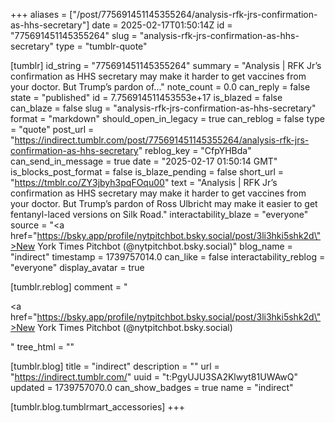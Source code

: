 +++
aliases = ["/post/775691451145355264/analysis-rfk-jrs-confirmation-as-hhs-secretary"]
date = 2025-02-17T01:50:14Z
id = "775691451145355264"
slug = "analysis-rfk-jrs-confirmation-as-hhs-secretary"
type = "tumblr-quote"

[tumblr]
id_string = "775691451145355264"
summary = "Analysis | RFK Jr’s confirmation as HHS secretary may make it harder to get vaccines from your doctor. But Trump’s pardon of..."
note_count = 0.0
can_reply = false
state = "published"
id = 7.756914511453553e+17
is_blazed = false
can_blaze = false
slug = "analysis-rfk-jrs-confirmation-as-hhs-secretary"
format = "markdown"
should_open_in_legacy = true
can_reblog = false
type = "quote"
post_url = "https://indirect.tumblr.com/post/775691451145355264/analysis-rfk-jrs-confirmation-as-hhs-secretary"
reblog_key = "CfpYHBda"
can_send_in_message = true
date = "2025-02-17 01:50:14 GMT"
is_blocks_post_format = false
is_blaze_pending = false
short_url = "https://tmblr.co/ZY3jbyh3pqFOqu00"
text = "Analysis | RFK Jr&rsquo;s confirmation as HHS secretary may make it harder to get vaccines from your doctor. But Trump&rsquo;s pardon of Ross Ulbricht may make it easier to get fentanyl-laced versions on Silk Road."
interactability_blaze = "everyone"
source = "<a href=\"https://bsky.app/profile/nytpitchbot.bsky.social/post/3li3hki5shk2d\">New York Times Pitchbot (@nytpitchbot.bsky.social)</a>"
blog_name = "indirect"
timestamp = 1739757014.0
can_like = false
interactability_reblog = "everyone"
display_avatar = true

[tumblr.reblog]
comment = "<p><a href=\"https://bsky.app/profile/nytpitchbot.bsky.social/post/3li3hki5shk2d\">New York Times Pitchbot (@nytpitchbot.bsky.social)</a></p>"
tree_html = ""

[tumblr.blog]
title = "indirect"
description = ""
url = "https://indirect.tumblr.com/"
uuid = "t:PgyUJU3SA2Klwyt81UWAwQ"
updated = 1739757070.0
can_show_badges = true
name = "indirect"

[tumblr.blog.tumblrmart_accessories]
+++
